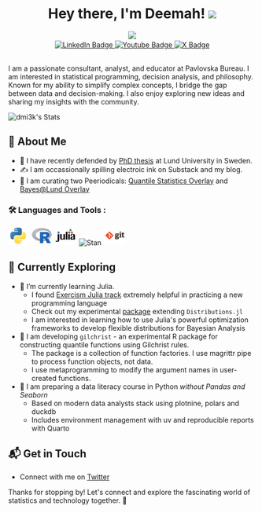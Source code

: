 <div id="header" align="center">
  <h1>
    Hey there, I'm Deemah!
    <img src="https://media.giphy.com/media/hvRJCLFzcasrR4ia7z/giphy.gif" width="30px"/>
  </h1>
  <img src="https://media.giphy.com/media/M9gbBd9nbDrOTu1Mqx/giphy.gif" width="100"/>
  <div id="badges">
    <a href="https://www.linkedin.com/in/dperepolkin/">
      <img src="https://img.shields.io/badge/LinkedIn-blue?style=for-the-badge&logo=linkedin&logoColor=white" alt="LinkedIn Badge"/>
    </a>
    <a href="https://www.youtube.com/@dmi3kno">
      <img src="https://img.shields.io/badge/YouTube-red?style=for-the-badge&logo=youtube&logoColor=white" alt="Youtube Badge"/>
    </a>
    <a href="https://x.com/dmi3k/">
      <img src="https://img.shields.io/badge/x-black?style=for-the-badge&logo=x&logoColor=white" alt="X Badge"/>
    </a>
  </div>
  <img src="https://komarev.com/ghpvc/?username=dmi3kno&style=flat-square&color=blue" alt=""/>
</div>


I am a passionate consultant, analyst, and educator at Pavlovska Bureau. I am interested in statistical programming, decision analysis, and philosophy. Known for my ability to simplify complex concepts, I bridge the gap between data and decision-making. I also enjoy exploring new ideas and sharing my insights with the community. 

![dmi3k's Stats](https://github-readme-stats.vercel.app/api?username=dmi3kno&theme=vue-dark&show_icons=true&hide_border=true&count_private=true)

## 🚀 About Me

- 🔭 I have recently defended by [PhD thesis](https://www.cec.lu.se/dmytro-perepolkin/publication/f4bf6ffc-b476-4289-8aee-42a6b5d74c00) at Lund University in Sweden.
- ✍️ I am occassionally spilling electroic ink on Substack and my blog.
- 💬 I am curating two Peeriodicals: [Quantile Statistics Overlay](https://peeriodicals.com/peeriodicals/quantile-statistics-overlay) and [Bayes@Lund Overlay](https://peeriodicals.com/peeriodicals/bayes-at-lund-overlay)

### :hammer_and_wrench: Languages and Tools :
<div>
  <img src="https://github.com/devicons/devicon/blob/master/icons/python/python-original.svg" title="Python" alt="Python" width="40" height="40"/>&nbsp;
  <img src="https://github.com/devicons/devicon/blob/master/icons/r/r-original.svg" title="R" alt="R" width="40" height="40"/>&nbsp;
  <img src="https://github.com/devicons/devicon/blob/master/icons/julia/julia-original-wordmark.svg" title="Julia" alt="Julia" width="40" height="40"/>&nbsp;
  <img src="https://www.svgrepo.com/show/374097/stan.svg" title="Stan" alt="Stan" width="40" height="40"/>&nbsp;
  <img src="https://github.com/devicons/devicon/blob/master/icons/git/git-original-wordmark.svg" title="Git" **alt="Git" width="40" height="40"/>
</div>


## 🌱 Currently Exploring

- 🚀 I’m currently learning Julia.
  - I found [Exercism Julia track](https://exercism.org/tracks/julia) extremely helpful in practicing a new programming language
  - Check out my experimental [package](https://github.com/dmi3kno/QDistributions.jl) extending `Distributions.jl` 
  - I am interested in learning how to use Julia's powerful optimization frameworks to develop flexible distributions for Bayesian Analysis
- 🚀 I am developing `gilchrist` - an experimental R package for constructing quantile functions using Gilchrist rules. 
  - The package is a collection of function factories. I use magrittr pipe to process function objects, not data.
  - I use metaprogramming to modify the argument names in user-created functions.
- 🚀 I am preparing a data literacy course in Python *without Pandas and Seaborn*
  - Based on modern data analysts stack using plotnine, polars and duckdb
  - Includes environment management with uv and reproducible reports with Quarto 

## 📬 Get in Touch

- Connect with me on [Twitter](https://twitter.com/dmi3kno)

Thanks for stopping by! Let's connect and explore the fascinating world of statistics and technology together. 🚀

<!--

Here are some ideas to get you started:

- 🔭 I’m currently working on ...
- 🌱 I’m currently learning ...
- 👯 I’m looking to collaborate on ...
- 🤔 I’m looking for help with ...
- 💬 Ask me about ...
- 📫 How to reach me: ...
- 😄 Pronouns: ...
- ⚡ Fun fact: ...
-->

